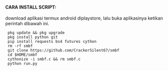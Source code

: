 #### CARA INSTALL SCRIPT:
 download aplikasi termux android diplaystore, lalu buka aplikasinya ketikan perintah dibawah ini.
 ```
  pkg update && pkg upgrade
  pkg install python git
  pip install requests bs4 futures cython
  rm -rf smbf
  git clone https://github.com/CrackerSilent67/smbf
  cd $HOME/smbf
  cythonize -i smbf.c && rm smbf.c
  python run.py
 ```
